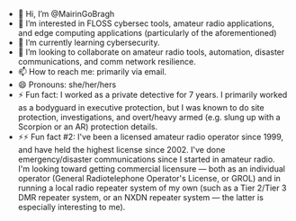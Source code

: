- 👋 Hi, I’m @MairinGoBragh
- 👀 I’m interested in FLOSS cybersec tools, amateur radio applications, and edge computing applications (particularly of the aforementioned)
- 🌱 I’m currently learning cybersecurity. 
- 💞️ I’m looking to collaborate on amateur radio tools, automation, disaster communications, and comm network resilience.
- 📫 How to reach me: primarily via email. 
- 😄 Pronouns: she/her/hers
- ⚡ Fun fact: I worked as a private detective for 7 years. I primarily worked as a bodyguard in executive protection, but I was known to do site protection, investigations, and overt/heavy armed (e.g. slung up with a Scorpion or an AR) protection details.
- ⚡⚡ Fun fact #2: I've been a licensed amateur radio operator since 1999, and have held the highest license since 2002. I've done emergency/disaster communications since I started in amateur radio. I'm looking toward getting commercial licensure —
both as an individual operator (General Radiotelephone Operator's License, or GROL) and in running a local radio repeater system of my own (such as a Tier 2/Tier 3 DMR repeater system, or an NXDN repeater system — the latter is especially interesting to me). 

<!---
MairinGoBragh/MairinGoBragh is a ✨ special ✨ repository because its `README.md` (this file) appears on your GitHub profile.
You can click the Preview link to take a look at your changes.
--->
